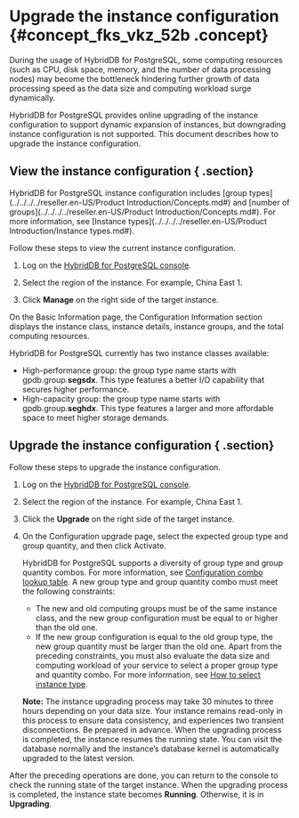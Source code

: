 # Upgrade the instance configuration {#concept_fks_vkz_52b .concept}

During the usage of HybridDB for PostgreSQL, some computing resources \(such as CPU, disk space, memory, and the number of data processing nodes\) may become the bottleneck hindering further growth of data processing speed as the data size and computing workload surge dynamically.

HybridDB for PostgreSQL provides online upgrading of the instance configuration to support dynamic expansion of instances, but downgrading instance configuration is not supported. This document describes how to upgrade the instance configuration.

## View the instance configuration { .section}

HybridDB for PostgreSQL instance configuration includes [group types](../../../../reseller.en-US/Product Introduction/Concepts.md#) and [number of groups](../../../../reseller.en-US/Product Introduction/Concepts.md#). For more information, see [Instance types](../../../../reseller.en-US/Product Introduction/Instance types.md#).

Follow these steps to view the current instance configuration.

1.  Log on the [HybridDB for PostgreSQL console](https://partners-intl.console.aliyun.com/#/gpdb).
2.  Select the region of the instance. For example, China East 1.

3.  Click **Manage** on the right side of the target instance.


On the Basic Information page, the Configuration Information section displays the instance class, instance details, instance groups, and the total computing resources.

HybridDB for PostgreSQL currently has two instance classes available:

-   High-performance group: the group type name starts with gpdb.group.**segsdx**. This type features a better I/O capability that secures higher performance.
-   High-capacity group: the group type name starts with gpdb.group.**seghdx**. This type features a larger and more affordable space to meet higher storage demands.

## Upgrade the instance configuration { .section}

Follow these steps to upgrade the instance configuration.

1.  Log on the [HybridDB for PostgreSQL console](https://partners-intl.console.aliyun.com/#/gpdb).
2.  Select the region of the instance. For example, China East 1.

3.  Click the **Upgrade** on the right side of the target instance.

4.  On the Configuration upgrade page, select the expected group type and group quantity, and then click Activate.

    HybridDB for PostgreSQL supports a diversity of group type and group quantity combos. For more information, see [Configuration combo lookup table](https://www.aliyun.com/price/product#/gpdb/detail). A new group type and group quantity combo must meet the following constraints:

    -   The new and old computing groups must be of the same instance class, and the new group configuration must be equal to or higher than the old one.
    -   If the new group configuration is equal to the old group type, the new group quantity must be larger than the old one.
    Apart from the preceding constraints, you must also evaluate the data size and computing workload of your service to select a proper group type and quantity combo. For more information, see [How to select instance type](../DNgpdb1830546/EN-US_TP_16871.dita#concept_unc_jhg_v2b).

    **Note:** The instance upgrading process may take 30 minutes to three hours depending on your data size. Your instance remains read-only in this process to ensure data consistency, and experiences two transient disconnections. Be prepared in advance. When the upgrading process is completed, the instance resumes the running state. You can visit the database normally and the instance’s database kernel is automatically upgraded to the latest version.


After the preceding operations are done, you can return to the console to check the running state of the target instance. When the upgrading process is completed, the instance state becomes **Running**. Otherwise, it is in **Upgrading**.

